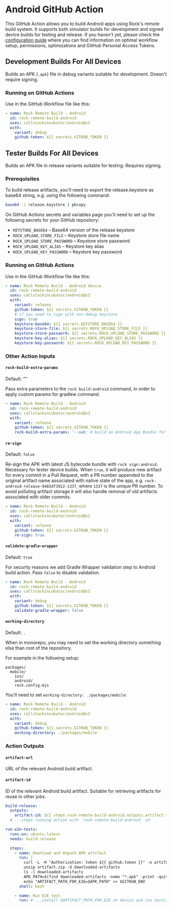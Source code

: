 # Android GitHub Action

This GitHub Action allows you to build Android apps using Rock's remote build system. It supports both simulator builds for development and signed device builds for testing and release. If you haven't yet, please check the [configuration guide](./configuration.md) where you can find information on optimal workflow setup, permissions, optimizations and GitHub Personal Access Tokens.

## Development Builds For All Devices

Builds an APK (`.apk`) file in debug variants suitable for development. Doesn't require signing.

### Running on GitHub Actions

Use in the GitHub Workflow file like this:

```yaml
- name: Rock Remote Build - Android
  id: rock-remote-build-android
  uses: callstackincubator/android@v3
  with:
    variant: debug
    github-token: ${{ secrets.GITHUB_TOKEN }}
```

## Tester Builds For All Devices

Builds an APK file in release variants suitable for testing. Requires signing.

### Prerequisites

To build release artifacts, you'll need to export the release.keystore as base64 string, e.g. using the following command:

```bash
base64 -i release.keystore | pbcopy
```

On GitHub Actions secrets and variables page you'll need to set up the following secrets for your GitHub repository:

- `KEYSTORE_BASE64` – Base64 version of the release keystore
- `ROCK_UPLOAD_STORE_FILE` – Keystore store file name
- `ROCK_UPLOAD_STORE_PASSWORD` – Keystore store password
- `ROCK_UPLOAD_KEY_ALIAS` – Keystore key alias
- `ROCK_UPLOAD_KEY_PASSWORD` – Keystore key password

### Running on GitHub Actions

Use in the GitHub Workflow file like this:

```yaml
- name: Rock Remote Build - Android device
  id: rock-remote-build-android
  uses: callstackincubator/android@v3
  with:
    variant: release
    github-token: ${{ secrets.GITHUB_TOKEN }}
    # if you need to sign with non-debug keystore
    sign: true
    keystore-base64: ${{ secrets.KEYSTORE_BASE64 }}
    keystore-store-file: ${{ secrets.ROCK_UPLOAD_STORE_FILE }}
    keystore-store-password: ${{ secrets.ROCK_UPLOAD_STORE_PASSWORD }}
    keystore-key-alias: ${{ secrets.ROCK_UPLOAD_KEY_ALIAS }}
    keystore-key-password: ${{ secrets.ROCK_UPLOAD_KEY_PASSWORD }}
```

### Other Action Inputs

#### `rock-build-extra-params`

Default: ""

Pass extra parameters to the `rock build:android` command, in order to apply custom params for gradlew command.

```yaml
- name: Rock Remote Build - Android
  id: rock-remote-build-android
  uses: callstackincubator/android@v3
  with:
    variant: release
    github-token: ${{ secrets.GITHUB_TOKEN }}
    rock-build-extra-params: '--aab' # build an Android App Bundle for the Play Store
```

#### `re-sign`

Default: `false`

Re-sign the APK with latest JS bytecode bundle with `rock sign:android`. Necessary for tester device builds.
When `true`, it will produce new artifact for every commit in a Pull Request, with a PR number appended to the original artifact name associated with native state of the app, e.g. `rock-android-release-9482df3912-1337`, where `1337` is the unique PR number.
To avoid polluting artifact storage it will also handle removal of old artifacts associated with older commits.

```yaml
- name: Rock Remote Build - Android
  id: rock-remote-build-android
  uses: callstackincubator/android@v3
  with:
    variant: release
    github-token: ${{ secrets.GITHUB_TOKEN }}
    re-sign: true
```

#### `validate-gradle-wrapper`

Default: `true`

For security reasons we add Gradle Wrapper validation step to Android build action. Pass `false` to disable validation.

```yaml
- name: Rock Remote Build - Android
  id: rock-remote-build-android
  uses: callstackincubator/android@v3
  with:
    variant: debug
    github-token: ${{ secrets.GITHUB_TOKEN }}
    validate-gradle-wrapper: false
```

#### `working-directory`

Default: `.`

When in monorepo, you may need to set the working directory something else than root of the repository.

For example in the following setup:

```
packages/
  mobile/
    ios/
    android/
    rock.config.mjs
```

You'll need to set `working-directory: ./packages/mobile`:

```yaml
- name: Rock Remote Build - Android
  id: rock-remote-build-android
  uses: callstackincubator/android@v3
  with:
    variant: debug
    github-token: ${{ secrets.GITHUB_TOKEN }}
    working-directory: ./packages/mobile
```

### Action Outputs

#### `artifact-url`

URL of the relevant Android build artifact.

#### `artifact-id`

ID of the relevant Android build artifact. Suitable for retrieving artifacts for reuse in other jobs.

```yaml
build-release:
  outputs:
    artifact-id: ${{ steps.rock-remote-build-android.outputs.artifact-id }}
  # ...steps running action with `rock-remote-build-android` id

run-e2e-tests:
  runs-on: ubuntu-latest
  needs: build-release

  steps:
    - name: Download and Unpack APK artifact
      run: |
        curl -L -H "Authorization: token ${{ github.token }}" -o artifact.zip "https://api.github.com/repos/${{ github.repository }}/actions/artifacts/${{ needs.build-release.outputs.artifact-id }}/zip"
        unzip artifact.zip -d downloaded-artifacts
        ls -l downloaded-artifacts
        APK_PATH=$(find downloaded-artifacts -name "*.apk" -print -quit)
        echo "ARTIFACT_PATH_FOR_E2E=$APK_PATH" >> $GITHUB_ENV
      shell: bash

    - name: Run E2E test
      run: # ...install $ARTIFACT_PATH_FOR_E2E on device and run tests
```
